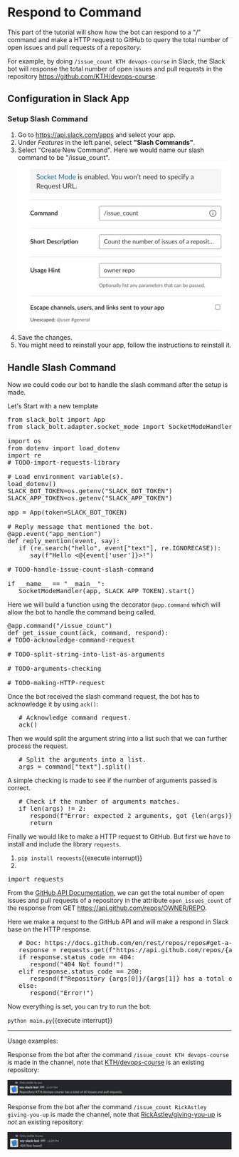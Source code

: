 # Respond to Command

This part of the tutorial will show how the bot can respond to a "/" command and make a HTTP request to GitHub to query the total number of open issues and pull requests of a repository.

For example, by doing `/issue_count KTH devops-course` in Slack, the Slack bot will response the total number of open issues and pull requests in the repository https://github.com/KTH/devops-course.

## Configuration in Slack App

### Setup Slash Command

1. Go to https://api.slack.com/apps and select your app.
2. Under *Features* in the left panel, select **"Slash Commands"**.
3. Select "Create New Command". Here we would name our slash command to be "/issue_count".
   ![Create Slash Command](./assets/step3/create_slash_command.jpg)
4. Save the changes.
5. You might need to reinstall your app, follow the instructions to reinstall it.

## Handle Slash Command

Now we could code our bot to handle the slash command after the setup is made.

Let's Start with a new template

<pre class="file" data-filename="main.py" data-target="replace">
from slack_bolt import App
from slack_bolt.adapter.socket_mode import SocketModeHandler

import os
from dotenv import load_dotenv
import re
# TODO-import-requests-library

# Load environment variable(s).
load_dotenv()
SLACK_BOT_TOKEN=os.getenv("SLACK_BOT_TOKEN")
SLACK_APP_TOKEN=os.getenv("SLACK_APP_TOKEN")

app = App(token=SLACK_BOT_TOKEN)

# Reply message that mentioned the bot.
@app.event("app_mention")
def reply_mention(event, say):
   if (re.search("hello", event["text"], re.IGNORECASE)):
      say(f"Hello <@{event['user']}>!")

# TODO-handle-issue-count-slash-command

if __name__ == "__main__":
   SocketModeHandler(app, SLACK_APP_TOKEN).start()
</pre>

Here we will build a function using the decorator `@app.command` which will allow the bot to handle the command being called.

<pre class="file" data-filename="main.py" data-target="insert" data-marker="# TODO-handle-issue-count-slash-command">
@app.command("/issue_count")
def get_issue_count(ack, command, respond):
# TODO-acknowledge-command-request

# TODO-split-string-into-list-as-arguments

# TODO-arguments-checking

# TODO-making-HTTP-request</pre>

Once the bot received the slash command request, the bot has to acknowledge it by using `ack()`:

<pre class="file" data-filename="main.py" data-target="insert" data-marker="# TODO-acknowledge-command-request">
   # Acknowledge command request.
   ack()</pre>

Then we would split the argument string into a list such that we can further process the request.

<pre class="file" data-filename="main.py" data-target="insert" data-marker="# TODO-split-string-into-list-as-arguments">
   # Split the arguments into a list.
   args = command["text"].split()</pre>

A simple checking is made to see if the number of arguments passed is correct.

<pre class="file" data-filename="main.py" data-target="insert" data-marker="# TODO-arguments-checking">
   # Check if the number of arguments matches.
   if len(args) != 2:
      respond(f"Error: expected 2 arguments, got {len(args)}.")
      return</pre>

Finally we would like to make a HTTP request to GitHub. But first we have to install and include the library `requests`.

1. `pip install requests`{{execute interrupt}}
2. 
<pre class="file" data-filename="main.py" data-target="insert" data-marker="# TODO-import-requests-library">
import requests</pre>

From the [GitHub API Documentation](https://docs.github.com/en/rest/repos/repos#get-a-repository), we can get the total number of open issues and pull requests of a repository in the attribute `open_issues_count` of the response from GET https://api.github.com/repos/OWNER/REPO.

Here we make a request to the GitHub API and will make a respond in Slack base on the HTTP response.

<pre class="file" data-filename="main.py" data-target="insert" data-marker="# TODO-making-HTTP-request">
   # Doc: https://docs.github.com/en/rest/repos/repos#get-a-repository
   response = requests.get(f"https://api.github.com/repos/{args[0]}/{args[1]}")
   if response.status_code == 404:
      respond("404 Not found!")
   elif response.status_code == 200:
      respond(f"Repository {args[0]}/{args[1]} has a total of {response.json()['open_issues_count']} issue(s) and pull request(s).")
   else:
      respond("Error!")
</pre>

Now everything is set, you can try to run the bot:

`python main.py`{{execute interrupt}}

---

Usage examples:

Response from the bot after the command `/issue_count KTH devops-course` is made in the channel, note that [KTH/devops-course](https://github.com/KTH/devops-course) is an existing repository:

![Existing repository](./assets/step3/request_200.jpg)

Response from the bot after the command `/issue_count RickAstley giving-you-up` is made the channel, note that [RickAstley/giving-you-up](https://youtu.be/dQw4w9WgXcQ) is *not* an existing repository:

![Not existing repository](./assets/step3/request_404.jpg)

